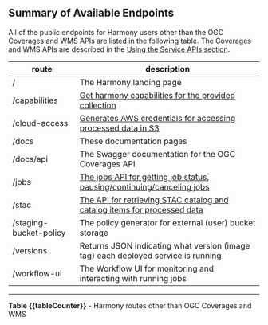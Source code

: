 ## Summary of Available Endpoints

All of the public endpoints for Harmony users other than the OGC Coverages and WMS APIs are listed in the following table. The Coverages and WMS APIs are described in the [Using the Service APIs section](#using-the-service-apis).

| route                  | description                                                                               |
|------------------------|-------------------------------------------------------------------------------------------|
| /                      | The Harmony landing page                                                                  |
| /capabilities          | [Get harmony capabilities for the provided collection](#capabilities-details)             |
| /cloud-access          | [Generates AWS credentials for accessing processed data in S3](#cloud-access-details)     |
| /docs                  | These documentation pages                                                                 |
| /docs/api              | The Swagger documentation for the OGC Coverages API                                       |
| /jobs                  | [The jobs API for getting job status, pausing/continuing/canceling jobs](#jobs-details)   |
| /stac                  | [The API for retrieving STAC catalog and catalog items for processed data](#stac-details) |
| /staging-bucket-policy | The policy generator for external (user) bucket storage                                   |
| /versions              | Returns JSON indicating what version (image tag) each deployed service is running         |
| /workflow-ui           | The Workflow UI for monitoring and interacting with running jobs                          |
---
**Table {{tableCounter}}** - Harmony routes other than OGC Coverages and WMS

<br/>
<br/>
